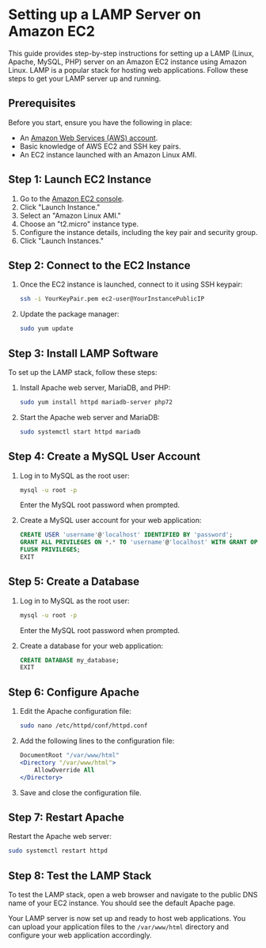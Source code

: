 # Setting up a LAMP Server on Amazon EC2

This guide provides step-by-step instructions for setting up a LAMP (Linux, Apache, MySQL, PHP) server on an Amazon EC2 instance using Amazon Linux. LAMP is a popular stack for hosting web applications. Follow these steps to get your LAMP server up and running.

## Prerequisites

Before you start, ensure you have the following in place:

- An [Amazon Web Services (AWS) account](https://aws.amazon.com/).
- Basic knowledge of AWS EC2 and SSH key pairs.
- An EC2 instance launched with an Amazon Linux AMI.

## Step 1: Launch EC2 Instance

1. Go to the [Amazon EC2 console](https://console.aws.amazon.com/ec2/).
2. Click "Launch Instance."
3. Select an "Amazon Linux AMI."
4. Choose an "t2.micro" instance type.
5. Configure the instance details, including the key pair and security group.
6. Click "Launch Instances."

## Step 2: Connect to the EC2 Instance

1. Once the EC2 instance is launched, connect to it using SSH keypair:

   ```bash
   ssh -i YourKeyPair.pem ec2-user@YourInstancePublicIP
   ```

2. Update the package manager:

   ```bash
   sudo yum update
   ```

## Step 3: Install LAMP Software

To set up the LAMP stack, follow these steps:

1. Install Apache web server, MariaDB, and PHP:

   ```bash
   sudo yum install httpd mariadb-server php72
   ```

2. Start the Apache web server and MariaDB:

   ```bash
   sudo systemctl start httpd mariadb
   ```

## Step 4: Create a MySQL User Account

1. Log in to MySQL as the root user:

   ```bash
   mysql -u root -p
   ```

   Enter the MySQL root password when prompted.

2. Create a MySQL user account for your web application:

   ```sql
   CREATE USER 'username'@'localhost' IDENTIFIED BY 'password';
   GRANT ALL PRIVILEGES ON *.* TO 'username'@'localhost' WITH GRANT OPTION;
   FLUSH PRIVILEGES;
   EXIT
   ```

## Step 5: Create a Database

1. Log in to MySQL as the root user:

   ```bash
   mysql -u root -p
   ```

   Enter the MySQL root password when prompted.

2. Create a database for your web application:

   ```sql
   CREATE DATABASE my_database;
   EXIT
   ```

## Step 6: Configure Apache

1. Edit the Apache configuration file:

   ```bash
   sudo nano /etc/httpd/conf/httpd.conf
   ```

2. Add the following lines to the configuration file:

   ```apache
   DocumentRoot "/var/www/html"
   <Directory "/var/www/html">
       AllowOverride All
   </Directory>
   ```

3. Save and close the configuration file.

## Step 7: Restart Apache

Restart the Apache web server:

```bash
sudo systemctl restart httpd
```

## Step 8: Test the LAMP Stack

To test the LAMP stack, open a web browser and navigate to the public DNS name of your EC2 instance. You should see the default Apache page.

Your LAMP server is now set up and ready to host web applications. You can upload your application files to the `/var/www/html` directory and configure your web application accordingly.
